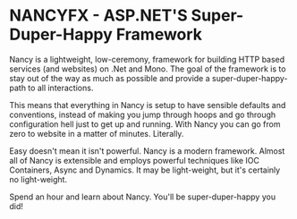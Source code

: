 NANCYFX - ASP.NET'S Super-Duper-Happy Framework
===============================================

Nancy is a lightweight, low-ceremony, framework for building HTTP based
services (and websites) on .Net and Mono. The goal of the framework is
to stay out of the way as much as possible and provide a
super-duper-happy-path to all interactions.

This means that everything in Nancy is setup to have sensible defaults
and conventions, instead of making you jump through hoops and go through
configuration hell just to get up and running. With Nancy you can go
from zero to website in a matter of minutes. Literally.

Easy doesn't mean it isn't powerful. Nancy is a modern framework. Almost
all of Nancy is extensible and employs powerful techniques like IOC
Containers, Async and Dynamics. It may be light-weight, but it's
certainly no light-weight.

Spend an hour and learn about Nancy. You'll be super-duper-happy you
did!
